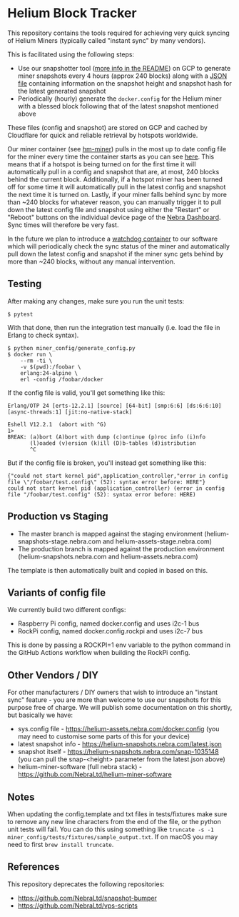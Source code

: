 # Helium Block Tracker

This repository contains the tools required for achieving very quick syncing of Helium Miners (typically called "instant sync" by many vendors).

This is facilitated using the following steps:
* Use our snapshotter tool ([more info in the README](./snapshotter/README.md)) on GCP to generate miner snapshots every 4 hours (approx 240 blocks) along with a [JSON file](https://helium-snapshots.nebra.com/latest.json) containing information on the snapshot height and snapshot hash for the latest generated snapshot
* Periodically (hourly) generate the `docker.config` for the Helium miner with a blessed block following that of the latest snapshot mentioned above

These files (config and snapshot) are stored on GCP and cached by Cloudflare for quick and reliable retrieval by hotspots worldwide.

Our miner container (see [hm-miner](https://github.com/NebraLtd/hm-miner)) pulls in the most up to date config file for the miner every time the container starts as you can see [here](https://github.com/NebraLtd/hm-miner/blob/70dbc27b98c233e969001f8e3bb91371a3ef7bdb/start-miner.sh#L7-L9). This means that if a hotspot is being turned on for the first time it will automatically pull in a config and snapshot that are, at most, 240 blocks behind the current block. Additionally, if a hotspot miner has been turned off for some time it will automatically pull in the latest config and snapshot the next time it is turned on. Lastly, if your miner falls behind sync by more than ~240 blocks for whatever reason, you can manually trigger it to pull down the latest config file and snapshot using either the "Restart" or "Reboot" buttons on the individual device page of the [Nebra Dashboard](https://dashboard.nebra.com). Sync times will therefore be very fast.

In the future we plan to introduce a [watchdog container](https://github.com/NebraLtd/hm-watchdog) to our software which will periodically check the sync status of the miner and automatically pull down the latest config and snapshot if the miner sync gets behind by more than ~240 blocks, without any manual intervention.

## Testing

After making any changes, make sure you run the unit tests:
```
$ pytest
```

With that done, then run the integration test manually (i.e. load the file in Erlang to check syntax).

```
$ python miner_config/generate_config.py
$ docker run \
    --rm -ti \
    -v $(pwd):/foobar \
    erlang:24-alpine \
    erl -config /foobar/docker

```

If the config file is valid, you'll get something like this:

```
Erlang/OTP 24 [erts-12.2.1] [source] [64-bit] [smp:6:6] [ds:6:6:10] [async-threads:1] [jit:no-native-stack]

Eshell V12.2.1  (abort with ^G)
1>
BREAK: (a)bort (A)bort with dump (c)ontinue (p)roc info (i)nfo
       (l)oaded (v)ersion (k)ill (D)b-tables (d)istribution
       ^C
```

But if the config file is broken, you'll instead get something like this:

```
{"could not start kernel pid",application_controller,"error in config file \"/foobar/test.config\" (52): syntax error before: HERE"}
could not start kernel pid (application_controller) (error in config file "/foobar/test.config" (52): syntax error before: HERE)
```

## Production vs Staging

* The master branch is mapped against the staging environment (helium-snapshots-stage.nebra.com and helium-assets-stage.nebra.com)
* The production branch is mapped against the production environment (helium-snapshots.nebra.com and helium-assets.nebra.com)

The template is then automatically built and copied in based on this.

## Variants of config file

We currently build two different configs:
- Raspberry Pi config, named docker.config and uses i2c-1 bus
- RockPi config, named docker.config.rockpi and uses i2c-7 bus

This is done by passing a ROCKPI=1 env variable to the python command in the GitHub Actions workflow when building the RockPi config.

## Other Vendors / DIY

For other manufacturers / DIY owners that wish to introduce an "instant sync" feature - you are more than welcome to use our snapshots for this purpose free of charge. We will publish some documentation on this shortly, but basically we have:

* sys.config file - https://helium-assets.nebra.com/docker.config (you may need to customise some parts of this for your device)
* latest snapshot info - https://helium-snapshots.nebra.com/latest.json
* snapshot itself - https://helium-snapshots.nebra.com/snap-1035148 (you can pull the snap-\<height\> parameter from the latest.json above)
* helium-miner-software (full nebra stack) - https://github.com/NebraLtd/helium-miner-software

## Notes

When updating the config.template and txt files in tests/fixtures make sure to remove any new line characters from the end of the file, or the python unit tests will fail. You can do this using something like `truncate -s -1 miner_config/tests/fixtures/sample_output.txt`. If on macOS you may need to first `brew install truncate`.

## References

This repository deprecates the following repositories:
* https://github.com/NebraLtd/snapshot-bumper
* https://github.com/NebraLtd/vps-scripts
